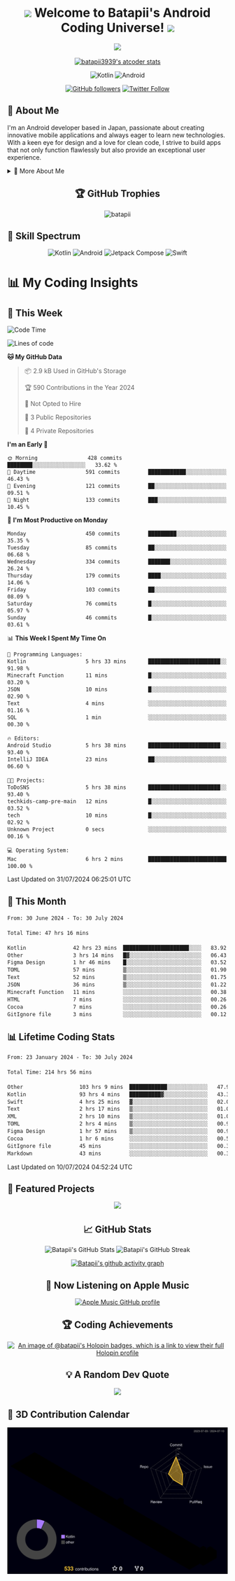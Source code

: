 <h1 align="center">
  <img src="https://media.giphy.com/media/hvRJCLFzcasrR4ia7z/giphy.gif" width="28">
  Welcome to Batapii's Android Coding Universe!
  <img src="https://media.giphy.com/media/hvRJCLFzcasrR4ia7z/giphy.gif" width="28">
</h1>

<p align="center">
  <img src="https://readme-typing-svg.herokuapp.com/?lines=Android+Developer+in+Japan;Always%20learning%20new%20things&font=Fira%20Code&center=true&width=440&height=45&color=f75c7e&vCenter=true&size=22">
</p>

<div align="center">

[![batapii3939's atcoder stats](https://atcoder-readme-stats.vercel.app/stats/batapii3939?theme=dark&show_history=5&width=450)](https://github.com/iwbc-mzk/atcoder-readme-stats)

![Kotlin](https://img.shields.io/badge/Kotlin-★☆☆☆☆☆☆☆☆☆-brightgreen)
![Android](https://img.shields.io/badge/Android-★☆☆☆☆☆☆☆☆☆-brightgreen)

  
[![GitHub followers](https://img.shields.io/github/followers/batapii?style=social)](https://github.com/batapii)
[![Twitter Follow](https://img.shields.io/twitter/follow/batapii?style=social)](https://twitter.com/batapii3939)

</div>

## 🚀 About Me
I'm an Android developer based in Japan, passionate about creating innovative mobile applications and always eager to learn new technologies. With a keen eye for design and a love for clean code, I strive to build apps that not only function flawlessly but also provide an exceptional user experience.

<details>
<summary>🌟 More About Me</summary>

- 🔭 I'm currently working on revolutionizing mobile productivity apps
- 🌱 I'm currently learning Kotlin Multiplatform and Jetpack Compose
- 👯 I'm looking to collaborate on open-source Android projects
- 💬 Ask me about Android development, Kotlin, and mobile UX design
- ⚡ Fun fact: I can solve a Rubik's cube in under 2 minutes!

</details>

<h2 align="center">🏆 GitHub Trophies</h2>
<p align="center">
  <img src="https://github-profile-trophy.vercel.app/?username=batapii&theme=nord&column=7&no-frame=true&no-bg=true&rank=SECRET,SSS,SS,S,AAA,AA,A,B,C,?" alt="batapii" />
</p>

## 🌈 Skill Spectrum

<div align="center">

![Kotlin](https://img.shields.io/badge/Kotlin-0095D5?style=for-the-badge&logo=kotlin&logoColor=white)
![Android](https://img.shields.io/badge/Android-3DDC84?style=for-the-badge&logo=android&logoColor=white)
![Jetpack Compose](https://img.shields.io/badge/Jetpack%20Compose-4285F4?style=for-the-badge&logo=jetpackcompose&logoColor=white)
![Swift](https://img.shields.io/badge/Swift-FA7343?style=for-the-badge&logo=swift&logoColor=white)

</div>


# 📊 My Coding Insights

## 📅 This Week
<!--START_SECTION:waka-week-->
![Code Time](http://img.shields.io/badge/Code%20Time-214%20hrs%2056%20mins-blue)

![Lines of code](https://img.shields.io/badge/From%20Hello%20World%20I%27ve%20Written-90.1%20thousand%20lines%20of%20code-blue)

**🐱 My GitHub Data** 

> 📦 2.9 kB Used in GitHub's Storage 
 > 
> 🏆 590 Contributions in the Year 2024
 > 
> 🚫 Not Opted to Hire
 > 
> 📜 3 Public Repositories 
 > 
> 🔑 4 Private Repositories 
 > 
**I'm an Early 🐤** 

```text
🌞 Morning                428 commits         ████████░░░░░░░░░░░░░░░░░   33.62 % 
🌆 Daytime                591 commits         ████████████░░░░░░░░░░░░░   46.43 % 
🌃 Evening                121 commits         ██░░░░░░░░░░░░░░░░░░░░░░░   09.51 % 
🌙 Night                  133 commits         ███░░░░░░░░░░░░░░░░░░░░░░   10.45 % 
```
📅 **I'm Most Productive on Monday** 

```text
Monday                   450 commits         █████████░░░░░░░░░░░░░░░░   35.35 % 
Tuesday                  85 commits          ██░░░░░░░░░░░░░░░░░░░░░░░   06.68 % 
Wednesday                334 commits         ███████░░░░░░░░░░░░░░░░░░   26.24 % 
Thursday                 179 commits         ████░░░░░░░░░░░░░░░░░░░░░   14.06 % 
Friday                   103 commits         ██░░░░░░░░░░░░░░░░░░░░░░░   08.09 % 
Saturday                 76 commits          █░░░░░░░░░░░░░░░░░░░░░░░░   05.97 % 
Sunday                   46 commits          █░░░░░░░░░░░░░░░░░░░░░░░░   03.61 % 
```


📊 **This Week I Spent My Time On** 

```text
💬 Programming Languages: 
Kotlin                   5 hrs 33 mins       ███████████████████████░░   91.98 % 
Minecraft Function       11 mins             █░░░░░░░░░░░░░░░░░░░░░░░░   03.20 % 
JSON                     10 mins             █░░░░░░░░░░░░░░░░░░░░░░░░   02.90 % 
Text                     4 mins              ░░░░░░░░░░░░░░░░░░░░░░░░░   01.16 % 
SQL                      1 min               ░░░░░░░░░░░░░░░░░░░░░░░░░   00.30 % 

🔥 Editors: 
Android Studio           5 hrs 38 mins       ███████████████████████░░   93.40 % 
IntelliJ IDEA            23 mins             ██░░░░░░░░░░░░░░░░░░░░░░░   06.60 % 

🐱‍💻 Projects: 
ToDoSNS                  5 hrs 38 mins       ███████████████████████░░   93.40 % 
techkids-camp-pre-main   12 mins             █░░░░░░░░░░░░░░░░░░░░░░░░   03.52 % 
tech                     10 mins             █░░░░░░░░░░░░░░░░░░░░░░░░   02.92 % 
Unknown Project          0 secs              ░░░░░░░░░░░░░░░░░░░░░░░░░   00.16 % 

💻 Operating System: 
Mac                      6 hrs 2 mins        █████████████████████████   100.00 % 
```


 Last Updated on 31/07/2024 06:25:01 UTC
<!--END_SECTION:waka-week-->

## 📅 This Month
<!--START_SECTION:wakamonth-->

```txt
From: 30 June 2024 - To: 30 July 2024

Total Time: 47 hrs 16 mins

Kotlin               42 hrs 23 mins  █████████████████████░░░░   83.92 %
Other                3 hrs 14 mins   █▓░░░░░░░░░░░░░░░░░░░░░░░   06.43 %
Figma Design         1 hr 46 mins    █░░░░░░░░░░░░░░░░░░░░░░░░   03.52 %
TOML                 57 mins         ▒░░░░░░░░░░░░░░░░░░░░░░░░   01.90 %
Text                 52 mins         ▒░░░░░░░░░░░░░░░░░░░░░░░░   01.75 %
JSON                 36 mins         ▒░░░░░░░░░░░░░░░░░░░░░░░░   01.22 %
Minecraft Function   11 mins         ░░░░░░░░░░░░░░░░░░░░░░░░░   00.38 %
HTML                 7 mins          ░░░░░░░░░░░░░░░░░░░░░░░░░   00.26 %
Cocoa                7 mins          ░░░░░░░░░░░░░░░░░░░░░░░░░   00.26 %
GitIgnore file       3 mins          ░░░░░░░░░░░░░░░░░░░░░░░░░   00.12 %
```

<!--END_SECTION:wakamonth-->

## 📊 Lifetime Coding Stats

<!--START_SECTION:wakaalltime-->

```txt
From: 23 January 2024 - To: 30 July 2024

Total Time: 214 hrs 56 mins

Other                  103 hrs 9 mins  ████████████░░░░░░░░░░░░░   47.99 %
Kotlin                 93 hrs 4 mins   ██████████▓░░░░░░░░░░░░░░   43.30 %
Swift                  4 hrs 25 mins   ▓░░░░░░░░░░░░░░░░░░░░░░░░   02.06 %
Text                   2 hrs 17 mins   ▒░░░░░░░░░░░░░░░░░░░░░░░░   01.07 %
XML                    2 hrs 10 mins   ▒░░░░░░░░░░░░░░░░░░░░░░░░   01.01 %
TOML                   2 hrs 4 mins    ▒░░░░░░░░░░░░░░░░░░░░░░░░   00.96 %
Figma Design           1 hr 57 mins    ▒░░░░░░░░░░░░░░░░░░░░░░░░   00.91 %
Cocoa                  1 hr 6 mins     ░░░░░░░░░░░░░░░░░░░░░░░░░   00.51 %
GitIgnore file         45 mins         ░░░░░░░░░░░░░░░░░░░░░░░░░   00.35 %
Markdown               43 mins         ░░░░░░░░░░░░░░░░░░░░░░░░░   00.34 %
```

<!--END_SECTION:wakaalltime-->

Last Updated on 10/07/2024 04:52:24 UTC

## 🌟 Featured Projects

<div align="center">
  <a href="https://github.com/batapii/ToDoSNS">
    <img src="https://github-readme-stats.vercel.app/api/pin/?username=batapii&repo=ToDoSNS&theme=radical" />
  </a>

## 📈 GitHub Stats

<div align="center">
  <img src="https://github-readme-stats.vercel.app/api?username=batapii&show_icons=true&theme=radical" alt="Batapii's GitHub Stats" />
  <img src="https://github-readme-streak-stats.herokuapp.com/?user=batapii&theme=radical" alt="Batapii's GitHub Streak" />
  
[![Batapii's github activity graph](https://github-readme-activity-graph.vercel.app/graph?username=batapii&theme=react-dark)](https://github.com/ashutosh00710/github-readme-activity-graph)
</div>

## 🎵 Now Listening on Apple Music

<div align="center">
  
[![Apple Music GitHub profile](https://music-profile.rayriffy.com/theme/dark.svg?uid=001005.6598667d2ffd4a10a4f429edd0ba24c4.1156)](https://github.com/rayriffy/apple-music-github-profile)

</div>


## 🏆 Coding Achievements

<div align="center">

[![An image of @batapii's Holopin badges, which is a link to view their full Holopin profile](https://holopin.me/batapii)](https://holopin.io/@batapii)

</div>

## 💡 A Random Dev Quote

<div align="center">

![](https://quotes-github-readme.vercel.app/api?type=horizontal&theme=radical)

</div>

</div>

## 🚀 3D Contribution Calendar

<div align="center">
  
![](./profile-3d-contrib/profile-night-rainbow.svg)

</div>

